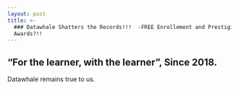 ```yaml
---
layout: post
title: >-
  ### Datawhale Shatters the Records!!!  -FREE Enrollement and Prestigious
  Awards?!!
---
```

## “For the learner, with the learner”, Since 2018.
 Datawhale remains true to us.
 
 